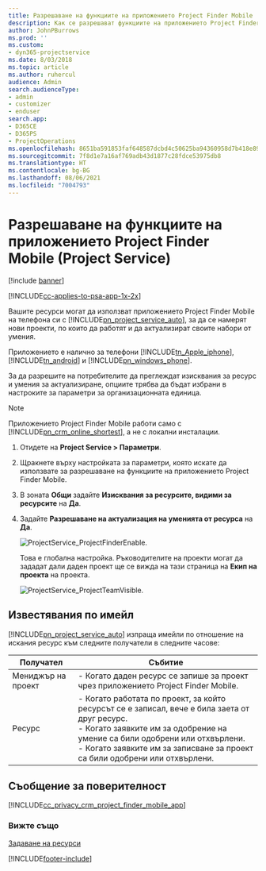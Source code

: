 ```yaml
---
title: Разрешаване на функциите на приложението Project Finder Mobile
description: Как се разрешават функциите на приложението Project Finder Mobile за Project Service
author: JohnPBurrows
ms.prod: ''
ms.custom:
- dyn365-projectservice
ms.date: 8/03/2018
ms.topic: article
ms.author: ruhercul
audience: Admin
search.audienceType:
- admin
- customizer
- enduser
search.app:
- D365CE
- D365PS
- ProjectOperations
ms.openlocfilehash: 8651ba591853faf648587dcbd4c50625ba94360958d7b418e89aa0bf09464a89
ms.sourcegitcommit: 7f8d1e7a16af769adb43d1877c28fdce53975db8
ms.translationtype: HT
ms.contentlocale: bg-BG
ms.lasthandoff: 08/06/2021
ms.locfileid: "7004793"
---
```

# <a name="enable-project-finder-mobile-app-features-project-service"></a>Разрешаване на функциите на приложението Project Finder Mobile (Project Service)

[!include [banner](../includes/psa-now-project-operations.md)]

[!INCLUDE[cc-applies-to-psa-app-1x-2x](../includes/cc-applies-to-psa-app-1x-2x.md)]

Вашите ресурси могат да използват приложението Project Finder Mobile на телефона си с [!INCLUDE[pn_project_service_auto](../includes/pn-project-service-auto.md)], за да се намерят нови проекти, по които да работят и да актуализират своите набори от умения.  
  
 Приложението е налично за телефони [!INCLUDE[tn_Apple_iphone](../includes/tn-apple-iphone.md)], [!INCLUDE[tn_android](../includes/tn-android.md)] и [!INCLUDE[pn_windows_phone](../includes/pn-windows-phone.md)].  
    
 За да разрешите на потребителите да преглеждат изисквания за ресурс и умения за актуализиране, опциите трябва да бъдат избрани в настроките за параметри за организационната единица.
  
> [!NOTE]
>  Приложението Project Finder Mobile работи само с [!INCLUDE[pn_crm_online_shortest](../includes/pn-crm-online-shortest.md)], а не с локални инсталации.  
  
1. Отидете на **Project Service > Параметри**.  
  
2. Щракнете върху настройката за параметри, която искате да използвате за разрешаване на функциите на приложението Project Finder Mobile.  
  
3. В зоната **Общи** задайте **Изисквания за ресурсите, видими за ресурсите** на **Да**.  
  
4. Задайте **Разрешаване на актуализация на уменията от ресурса** на **Да**.  
  
   ![ProjectService_ProjectFinderEnable.](../psa/media/project-service-project-finder-enable.png "ProjectService_ProjectFinderEnable")  
  
   Това е глобална настройка. Ръководителите на проекти могат да зададат дали даден проект ще се вижда на тази страница на **Екип на проекта** на проекта.  
  
   ![ProjectService_ProjectTeamVisible.](../psa/media/project-service-project-team-visible.png "ProjectService_ProjectTeamVisible")  
  
## <a name="email-notifications"></a>Известявания по имейл  
 [!INCLUDE[pn_project_service_auto](../includes/pn-project-service-auto.md)] изпраща имейли по отношение на искания ресурс към следните получатели в следните часове:  
  
|Получател|Събитие|  
|---------------|-----------|  
|Мениджър на проект|- Когато даден ресурс се запише за проект чрез приложението Project Finder Mobile.|  
|Ресурс|- Когато работата по проект, за който ресурсът се е записал, вече е била заета от друг ресурс.<br />- Когато заявките им за одобрение на умение са били одобрени или отхвърлени.<br />- Когато заявките им за записване за проект са били одобрени или отхвърлени.|  
  
## <a name="privacy-notice"></a>Съобщение за поверителност  
 [!INCLUDE[cc_privacy_crm_project_finder_mobile_app](../includes/cc-privacy-crm-project-finder-mobile-app.md)]  
  
### <a name="see-also"></a>Вижте също  
 [Задаване на ресурси](../psa/set-up-resources.md)


[!INCLUDE[footer-include](../includes/footer-banner.md)]